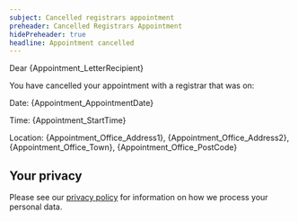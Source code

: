 ```yaml
---
subject: Cancelled registrars appointment
preheader: Cancelled Registrars Appointment 
hidePreheader: true
headline: Appointment cancelled
---
```


Dear {Appointment_LetterRecipient}

You have cancelled your appointment with a registrar that was on: 

Date: {Appointment_AppointmentDate}

Time: {Appointment_StartTime}

Location: {Appointment_Office_Address1}, {Appointment_Office_Address2}, {Appointment_Office_Town}, {Appointment_Office_PostCode}


## Your privacy
Please see our [privacy policy](https://www.leeds.gov.uk/registrarsprivacy) for information on how we process your personal data.
